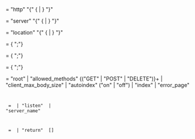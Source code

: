 <main> = "http" "{" {<http-directives> | <server>} "}"

<server> = "server" "{" {<server-directives> | <location>} "}"

<location> = "location" <WORD> "{" {<loaction-directives> | <location>} "}"

<http-directives> = {<http-directive> ";"}

<server-directives> = {<server-directive> ";"}

<location-directives> = {<location-directive> ";"}

<http-directive> = "root" <WORD>
                 | "allowed_methods" {("GET" | "POST" | "DELETE")}+
                 | "client_max_body_size" <SIZE>
                 | "autoindex" ("on" | "off")
                 | "index" <WORD>
                 | "error_page" <CODE> <WORD>

<server-directive> = <http-directive>
                   | "listen" <WORD>
                   | "server_name" <WORD>

<location-directive> = <http-directive>
                     | "return" <INT> [<WORD>]